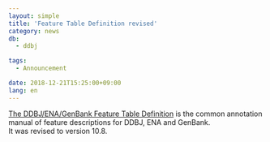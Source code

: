 ```yaml
---
layout: simple
title: 'Feature Table Definition revised'
category: news
db:
  - ddbj

tags:
  - Announcement

date: 2018-12-21T15:25:00+09:00
lang: en
---
```


<p><a href="/ddbj/full_index-e.html">The DDBJ/ENA/GenBank Feature Table Definition</a> is the common annotation manual of feature descriptions for DDBJ, ENA and GenBank.<br>It was revised to version 10.8.</p>
